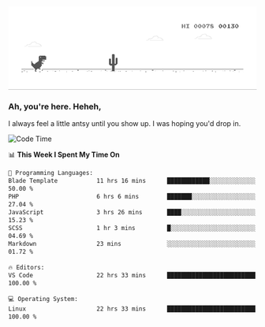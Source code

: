 
<div align="center">
    <img align="center" src="dino.gif">
</div>

### Ah, you're here. Heheh, 
I always feel a little antsy until you show up. I was hoping you'd drop in.

<!--START_SECTION:mrepol742-->
![Code Time](http://img.shields.io/badge/Code%20Time-2%2C783%20hrs%202%20mins-blue)

📊 **This Week I Spent My Time On** 

```text
💬 Programming Languages: 
Blade Template           11 hrs 16 mins      ████████████░░░░░░░░░░░░░   50.00 % 
PHP                      6 hrs 6 mins        ███████░░░░░░░░░░░░░░░░░░   27.04 % 
JavaScript               3 hrs 26 mins       ████░░░░░░░░░░░░░░░░░░░░░   15.23 % 
SCSS                     1 hr 3 mins         █░░░░░░░░░░░░░░░░░░░░░░░░   04.69 % 
Markdown                 23 mins             ░░░░░░░░░░░░░░░░░░░░░░░░░   01.72 % 

🔥 Editors: 
VS Code                  22 hrs 33 mins      █████████████████████████   100.00 % 

💻 Operating System: 
Linux                    22 hrs 33 mins      █████████████████████████   100.00 % 
```


<!--END_SECTION:mrepol742-->
